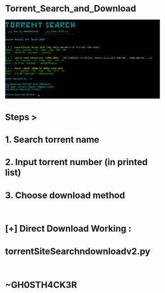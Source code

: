 # Torrent_Search_and_Download


![screenshot](https://github.com/GH0STH4CKER/TorrentSearch-Download/blob/master/torrschndownss.png?raw=true)

# Steps >

# 1. Search torrent name 
# 2. Input torrent number (in printed list)
# 3. Choose download method
<br>

# [+] Direct Download Working :
  # torrentSiteSearchndownloadv2.py

<br>

# ~GH0STH4CK3R
